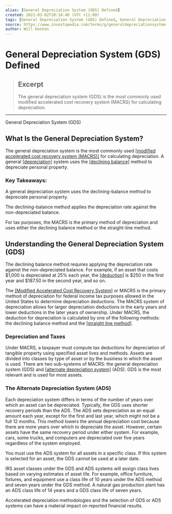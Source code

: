 ```yaml
---
alias: [General Depreciation System (GDS) Defined]
created: 2021-03-02T20:14:40 (UTC +11:00)
tags: [General Depreciation System (GDS) Defined, General Depreciation System (GDS)]
source: https://www.investopedia.com/terms/g/generaldepreciationsystem.asp
author: Will Kenton
---
```


# General Depreciation System (GDS) Defined

> ## Excerpt
> The general depreciation system (GDS) is the most commonly used modified accelerated cost recovery system (MACRS) for calculating depreciation.

---

General Depreciation System (GDS)
## What Is the General Depreciation System?

The general depreciation system is the most commonly used [[modified accelerated cost recovery system (MACRS)]](https://www.investopedia.com/terms/m/macrs.asp) for calculating depreciation. A general [[depreciation]](https://www.investopedia.com/terms/d/depreciation.asp) system uses the [[declining balance]](https://www.investopedia.com/terms/d/decliningbalancemethod.asp) method to depreciate personal property.

### Key Takeaways:

A general depreciation system uses the declining-balance method to depreciate personal property.

The declining-balance method applies the depreciation rate against the non-depreciated balance.

For tax purposes, the MACRS is the primary method of depreciation and uses either the declining balance method or the straight-line method.

## Understanding the General Depreciation System (GDS)

The declining balance method requires applying the depreciation rate against the non-depreciated balance. For example, if an asset that costs $1,000 is depreciated at 25% each year, the [[deduction]](https://www.investopedia.com/terms/d/deduction.asp) is $250 in the first year and $187.50 in the second year, and so on.

The [[Modified Accelerated Cost Recovery System]](https://www.investopedia.com/terms/m/macrs.asp) or MACRS is the primary method of depreciation for federal income tax purposes allowed in the United States to determine depreciation deductions. The MACRS system of depreciation allows for larger depreciation deductions in the early years and lower deductions in the later years of ownership. Under MACRS, the deduction for depreciation is calculated by one of the following methods: the declining balance method and the [[straight line method]](https://www.investopedia.com/terms/s/straightlinebasis.asp).

### Depreciation and Taxes

Under MACRS, a taxpayer must compute tax deductions for depreciation of tangible property using specified asset lives and methods. Assets are divided into classes by type of asset or by the business in which the asset is used. There are two sub-systems of MACRS: the general depreciation system (GDS) and [[alternate depreciation system]](https://www.investopedia.com/terms/a/alternative-depreciation-system.asp) (ADS). GDS is the most relevant and is used for most assets.

### The Alternate Depreciation System (ADS)

Each depreciation system differs in terms of the number of years over which an asset can be depreciated. Typically, the GDS uses shorter recovery periods than the ADS. The ADS sets depreciation as an equal amount each year, except for the first and last year, which might not be a full 12 months. This method lowers the annual depreciation cost because there are more years over which to depreciate the asset. However, certain assets have the same recovery period under either system. For example, cars, some trucks, and computers are depreciated over five years regardless of the system employed.

You must use the ADS system for all assets in a specific class. If this system is selected for an asset, the GDS cannot be used at a later date.

IRS asset classes under the GDS and ADS systems will assign class lives based on varying estimates of asset life. For example, office furniture, fixtures, and equipment use a class life of 10 years under the ADS method and seven years under the GDS method. A natural gas production plant has an ADS class life of 14 years and a GDS class life of seven years.

Accelerated depreciation methodologies and the selection of GDS or ADS systems can have a material impact on reported financial results.
